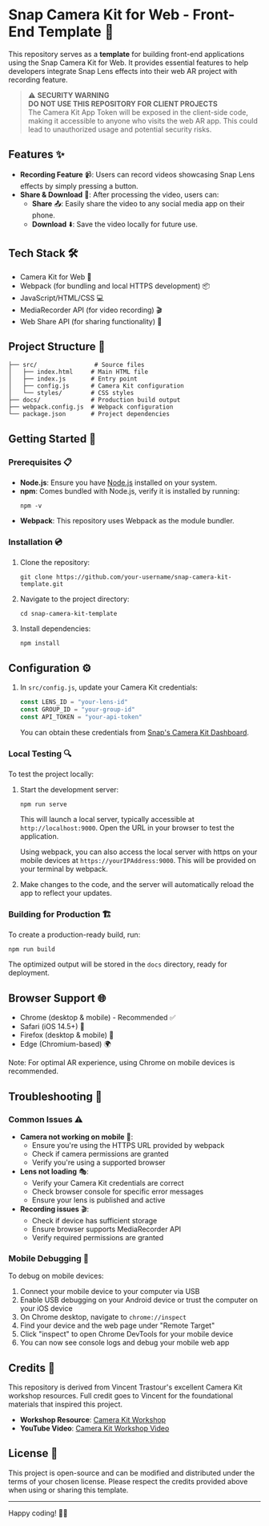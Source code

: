 # Snap Camera Kit for Web - Front-End Template 🎥

This repository serves as a **template** for building front-end applications using the Snap Camera Kit for Web. It provides essential features to help developers integrate Snap Lens effects into their web AR project with recording feature.

> ⚠️ **SECURITY WARNING**  
> **DO NOT USE THIS REPOSITORY FOR CLIENT PROJECTS**  
> The Camera Kit App Token will be exposed in the client-side code, making it accessible to anyone who visits the web AR app. This could lead to unauthorized usage and potential security risks.

## Features ✨

- **Recording Feature** 📹: Users can record videos showcasing Snap Lens effects by simply pressing a button.
- **Share & Download** 💾: After processing the video, users can:
  - **Share** 📤: Easily share the video to any social media app on their phone.
  - **Download** ⬇️: Save the video locally for future use.

## Tech Stack 🛠️

- Camera Kit for Web 📸
- Webpack (for bundling and local HTTPS development) 📦
- JavaScript/HTML/CSS 💻
- MediaRecorder API (for video recording) 🎬
- Web Share API (for sharing functionality) 🔗

## Project Structure 📁

```
├── src/                # Source files
│   ├── index.html     # Main HTML file
│   ├── index.js       # Entry point
│   ├── config.js      # Camera Kit configuration
│   └── styles/        # CSS styles
├── docs/              # Production build output
├── webpack.config.js  # Webpack configuration
└── package.json       # Project dependencies
```

## Getting Started 🚀

### Prerequisites 📋

- **Node.js**: Ensure you have [Node.js](https://nodejs.org/) installed on your system.
- **npm**: Comes bundled with Node.js, verify it is installed by running:
  ```
  npm -v
  ```
- **Webpack**: This repository uses Webpack as the module bundler.

### Installation 💿

1. Clone the repository:
   ```
   git clone https://github.com/your-username/snap-camera-kit-template.git
   ```
2. Navigate to the project directory:
   ```
   cd snap-camera-kit-template
   ```
3. Install dependencies:
   ```
   npm install
   ```

## Configuration ⚙️

1. In `src/config.js`, update your Camera Kit credentials:
   ```javascript
   const LENS_ID = "your-lens-id"
   const GROUP_ID = "your-group-id"
   const API_TOKEN = "your-api-token"
   ```
   You can obtain these credentials from [Snap's Camera Kit Dashboard](https://camera-kit.snapchat.com/).

### Local Testing 🔍

To test the project locally:

1. Start the development server:

   ```
   npm run serve
   ```

   This will launch a local server, typically accessible at `http://localhost:9000`. Open the URL in your browser to test the application.

   Using webpack, you can also access the local server with https on your mobile devices at `https://yourIPAddress:9000`. This will be provided on your terminal by webpack.

2. Make changes to the code, and the server will automatically reload the app to reflect your updates.

### Building for Production 🏗️

To create a production-ready build, run:

```
npm run build
```

The optimized output will be stored in the `docs` directory, ready for deployment.

## Browser Support 🌐

- Chrome (desktop & mobile) - Recommended ✅
- Safari (iOS 14.5+) 📱
- Firefox (desktop & mobile) 🦊
- Edge (Chromium-based) 🌍

Note: For optimal AR experience, using Chrome on mobile devices is recommended.

## Troubleshooting 🔧

### Common Issues ⚠️

- **Camera not working on mobile** 📱:
  - Ensure you're using the HTTPS URL provided by webpack
  - Check if camera permissions are granted
  - Verify you're using a supported browser
- **Lens not loading** 🎭:
  - Verify your Camera Kit credentials are correct
  - Check browser console for specific error messages
  - Ensure your lens is published and active
- **Recording issues** 🎬:
  - Check if device has sufficient storage
  - Ensure browser supports MediaRecorder API
  - Verify required permissions are granted

### Mobile Debugging 🐛

To debug on mobile devices:

1. Connect your mobile device to your computer via USB
2. Enable USB debugging on your Android device or trust the computer on your iOS device
3. On Chrome desktop, navigate to `chrome://inspect`
4. Find your device and the web page under "Remote Target"
5. Click "inspect" to open Chrome DevTools for your mobile device
6. You can now see console logs and debug your mobile web app

## Credits 👏

This repository is derived from Vincent Trastour's excellent Camera Kit workshop resources. Full credit goes to Vincent for the foundational materials that inspired this project.

- **Workshop Resource**: [Camera Kit Workshop](https://maisonbleue.github.io/camera_kit_workshop/)
- **YouTube Video**: [Camera Kit Workshop Video](https://www.youtube.com/watch?v=ZQM9Ua_JKMY&t=459s&ab_channel=SnapAR)

## License 📄

This project is open-source and can be modified and distributed under the terms of your chosen license. Please respect the credits provided above when using or sharing this template.

---

Happy coding! 🎥✨
